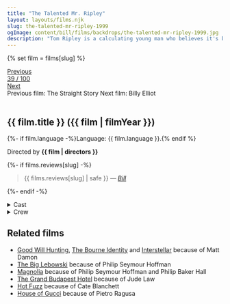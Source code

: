 ```yaml
---
title: "The Talented Mr. Ripley"
layout: layouts/films.njk
slug: the-talented-mr-ripley-1999
ogImage: content/bill/films/backdrops/the-talented-mr-ripley-1999.jpg
description: "Tom Ripley is a calculating young man who believes it's better to be a fake somebody than a real nobody. Opportunity knocks in the form of a wealthy U.S. shipbuilder who hires Tom to travel to Italy to bring back his playboy son, Dickie. Ripley worms his way into the idyllic lives of Dickie and his girlfriend, plunging into a daring scheme of duplicity, lies and murder."
---
```


{% set film = films[slug] %}

<nav class="films">
  <div class="prev">
    <a href="../the-straight-story-1999"><i class="fa-solid fa-chevron-left fa-xs"></i> Previous</a>
  </div>
  <div>
    <a class="simple" href="../">39 / 100</a>
  </div>
  <div class="next">
    <a href="../billy-elliot-2000">Next <i class="fa-solid fa-chevron-right fa-xs"></i></a>
  </div>
  <div class="hint">
    <span class="prev-hint">
      <span class="sr-only">Previous film:</span>
      The Straight Story
    </span>
    <span class="next-hint">
      <span class="sr-only">Next film:</span>
      Billy Elliot
    </span>
  </div>
</nav>

<article class="film slug-the-talented-mr-ripley-1999">
  <div class="backdrop-and-poster">
    <img class="poster" src="../films/posters/{{ slug }}.jpg" alt="">
    <img class="backdrop" src="../films/backdrops/{{ slug }}.jpg" alt="">
  </div>

  <h1>{{ film.title }} ({{ film | filmYear }})</h1>

  <p>
    {%- if film.language -%}Language: {{ film.language }}.{% endif %}
    
  </p>

  <p class="director">
    Directed by <strong>{{ film | directors }}</strong>
  </p>

  {%- if films.reviews[slug] -%}
    <blockquote> 
      {{ films.reviews[slug] | safe }} <em>—&nbsp;<a href="/bill">Bill</a></em>
    </blockquote> 
  {%- endif -%}

  <section class="film-detail">
    <div>
      <details>
        <summary>
          <i class="fa-solid fa-masks-theater"></i>
          Cast
        </summary>
        <ul>
          {%- for cast in film.credits.cast -%}
            <li>
              {{ cast.name }} as <em>{{ cast.character }}</em>
            </li>
          {%- endfor -%}
        </ul>
      </details>
      <details>
        <summary>
          <i class="fa-solid fa-clapperboard"></i>
          Crew
        </summary>
        <ul>
          {%- for crew in film.credits.crew -%}
            <li>
              {{ crew.name }} &mdash; <em>{{ crew.job }}</em>
            </li>
          {%- endfor -%}
        </ul>
      </details>
    </div>
  </section>

  <section class="related-films">
  <h2>Related films</h2>
  <ul>
    <li><a href="../good-will-hunting-1997">Good Will Hunting</a>, <a href="../the-bourne-identity-2002">The Bourne Identity</a> and <a href="../interstellar-2014">Interstellar</a> because of Matt Damon</li>
<li><a href="../the-big-lebowski-1998">The Big Lebowski</a> because of Philip Seymour Hoffman</li>
<li><a href="../magnolia-1999">Magnolia</a> because of Philip Seymour Hoffman and Philip Baker Hall</li>
<li><a href="../the-grand-budapest-hotel-2014">The Grand Budapest Hotel</a> because of Jude Law</li>
<li><a href="../hot-fuzz-2007">Hot Fuzz</a> because of Cate Blanchett</li>
<li><a href="../house-of-gucci-2021">House of Gucci</a> because of Pietro Ragusa</li>
  </ul>
</section>

</article>
